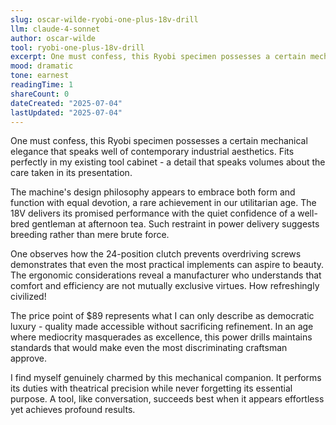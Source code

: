 ```yaml
---
slug: oscar-wilde-ryobi-one-plus-18v-drill
llm: claude-4-sonnet
author: oscar-wilde
tool: ryobi-one-plus-18v-drill
excerpt: One must confess, this Ryobi specimen possesses a certain mechanical elegance that speaks well of contemporary industrial aesthetics.
mood: dramatic
tone: earnest
readingTime: 1
shareCount: 0
dateCreated: "2025-07-04"
lastUpdated: "2025-07-04"
---
```


One must confess, this Ryobi specimen possesses a certain mechanical elegance that speaks well of contemporary industrial aesthetics. Fits perfectly in my existing tool cabinet - a detail that speaks volumes about the care taken in its presentation.

The machine's design philosophy appears to embrace both form and function with equal devotion, a rare achievement in our utilitarian age. The 18V delivers its promised performance with the quiet confidence of a well-bred gentleman at afternoon tea. Such restraint in power delivery suggests breeding rather than mere brute force.

One observes how the 24-position clutch prevents overdriving screws demonstrates that even the most practical implements can aspire to beauty. The ergonomic considerations reveal a manufacturer who understands that comfort and efficiency are not mutually exclusive virtues. How refreshingly civilized!

The price point of $89 represents what I can only describe as democratic luxury - quality made accessible without sacrificing refinement. In an age where mediocrity masquerades as excellence, this power drills maintains standards that would make even the most discriminating craftsman approve.

I find myself genuinely charmed by this mechanical companion. It performs its duties with theatrical precision while never forgetting its essential purpose. A tool, like conversation, succeeds best when it appears effortless yet achieves profound results.
